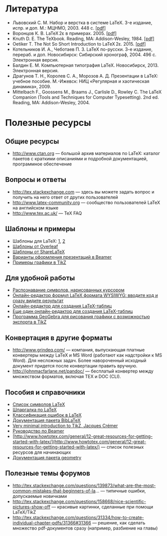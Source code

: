 Литература
==========

- Львовский С. М. Набор и верстка в системе LaTeX. 3-е издание, испр. и доп. М.: МЦНМО, 2003. 448 с. [[pdf]](http://www.mccme.ru/free-books/llang/newllang.pdf)
- Воронцов К. В. LaTeX 2ε в примерах. 2005. [[pdf]](http://www.ccas.ru/voron/download/voron05latex.pdf)
- Knuth D. E. The TeXbook. Reading, MA: Addison-Wesley, 1984. [[pdf]](http://www.ctex.org/documents/shredder/src/texbook.pdf)
- Oetiker T. The Not So Short Introduction to LaTeX 2ε. 2015. [[pdf]](https://tobi.oetiker.ch/lshort/lshort.pdf)
- Котельников И. А., Чеботаев П. З. LaTeX по-русски. 3-е издание, перераб. и доп. Новосибирск: Сибирский хронограф, 2004. 496 с. Электронная версия.
- Балдин Е. М. Компьютерная типография LaTeX. Новосибирск, 2013. Электронная версия.
- Драгунов Т. Н., Королев С. А., Морозов А. Д. Презентации в LaTeX: учебное пособие. М.-Ижевск: НИЦ «Регулярная и хаотическая динамика», 2009.
- Mittelbach F., Goossens M., Braams J., Carlisle D., Rowley C. The LaTeX Companion (Tools and Techniques for Computer Typesetting). 2nd ed. Reading, MA: Addison-Wesley, 2004.


Полезные ресурсы
================

Общие ресурсы
-------------
- http://www.ctan.org — большой архив материалов по LaTeX: каталог пакетов с краткими описаниями и подробной документацией, программное обеспечение

Вопросы и ответы
----------------
- http://tex.stackexchange.com — здесь вы можете задать вопрос и получить на него ответ от других пользователей
- http://www.latex-community.org — сообщество пользователей LaTeX на английском языке
- http://www.tex.ac.uk/ — TeX FAQ

Шаблоны и примеры
-----------------
- Шаблоны для LaTeX: [1](http://www.latextemplates.com), [2](http://www.howtotex.com/templates)
- [Шаблоны от Overleaf](http://www.overleaf.com/latex/templates)
- [Шаблоны от ShareLaTeX](http://www.sharelatex.com/templates)
- [Варианты оформления презентаций в Beamer](http://www.hartwork.org/beamer-theme-matrix)
- [Примеры графики в TikZ](http://www.texample.net/tikz/)

Для удобной работы
------------------
- [Распознавание символов, нарисованных курсором](http://detexify.kirelabs.org/classify.html)
- [Онлайн-редактор формул LaTeX формата WYSIWYG: вводите код и сразу видите результат](http://mathurl.com)
- [Онлайн-редактор для создания LaTeX-таблиц](http://www.tablesgenerator.com/latex_tables)
- [Еще один онлайн-редактор для создания LaTeX-таблиц](http://truben.no/latex/table)
- [Программа GeoGebra для рисования графики с возможностью экспорта в TikZ](http://www.geogebra.org/cms/ru/)

Конвертация в другие форматы
----------------------------
- http://www.grindeq.com/ — компания, выпускающая платные конвертеры между LaTeX и MS Word (работают как надстройки к MS Word). Для несложных задач. Более навороченный исходный документ придется после конвертации править вручную.
- http://johnmacfarlane.net/pandoc/ — бесплатый конвертер между множеством форматов, включая TEX и DOC (CLI).

Пособия и справочники
---------------------
- [Список символов LaTeX](http://www.ctan.org/tex-archive/info/symbols/comprehensive)
- [Шпаргалка по LaTeX](http://wch.github.io/latexsheet/latexsheet.pdf)
- [Классификация ошибок в LaTeX](http://www.cs.utexas.edu/~witchel/errorclasses.html)
- [Документация пакета BibLaTeX](http://www.ctan.org/pkg/biblatex)
- [Very minimal introduction to TikZ, Jacques Crémer](http://cremeronline.com/LaTeX/minimaltikz.pdf)
- [Руководство по Beamer](http://ctan.uni-altai.ru/macros/latex/contrib/beamer/doc/beameruserguide.pdf)
- [http://www.howtotex.com/general/12-great-resources-for-getting-started-with-latex/](http://www.howtotex.com/general/12-great-resources-for-getting-started-with-latex/) — список полезных ресурсов для начинающих
- [Документация пакета geometry](http://www.ctan.org/pkg/geometry)

Полезные темы форумов
---------------------
- http://tex.stackexchange.com/questions/139873/what-are-the-most-common-mistakes-that-beginners-of-la... — типичные ошибки, допускаемые новичками
- http://tex.stackexchange.com/questions/158668/nice-scientific-pictures-show-off — красивые картинки, сделанные при помощи LaTeX/TikZ
- http://tex.stackexchange.com/questions/31334/how-to-create-individual-chapter-pdfs/31366#31366 — решение, как сделать множество pdf-документов сразу (например, разбиение на главы)


